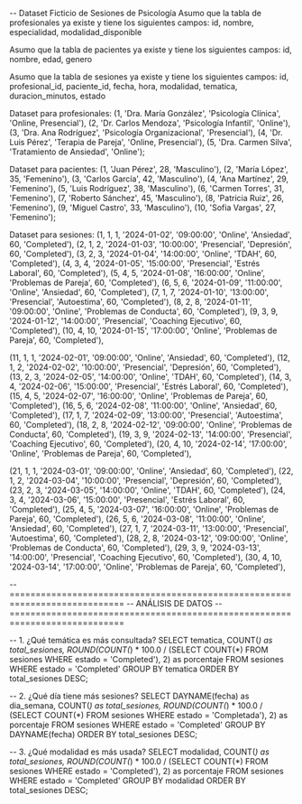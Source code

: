 -- Dataset Ficticio de Sesiones de Psicología
Asumo que la tabla de profesionales ya existe y tiene los siguientes campos:
id,
nombre,
especialidad,
modalidad_disponible

Asumo que la tabla de pacientes ya existe y tiene los siguientes campos:
id,
nombre,
edad,
genero

Asumo que la tabla de sesiones ya existe y tiene los siguientes campos:
id,
profesional_id,
paciente_id,
fecha,
hora,
modalidad,
tematica,
duracion_minutos,
estado

Dataset para profesionales:
(1, 'Dra. María González', 'Psicología Clínica', 'Online, Presencial'),
(2, 'Dr. Carlos Mendoza', 'Psicología Infantil', 'Online'),
(3, 'Dra. Ana Rodríguez', 'Psicología Organizacional', 'Presencial'),
(4, 'Dr. Luis Pérez', 'Terapia de Pareja', 'Online, Presencial'),
(5, 'Dra. Carmen Silva', 'Tratamiento de Ansiedad', 'Online');

Dataset para pacientes:
(1, 'Juan Pérez', 28, 'Masculino'),
(2, 'María López', 35, 'Femenino'),
(3, 'Carlos García', 42, 'Masculino'),
(4, 'Ana Martínez', 29, 'Femenino'),
(5, 'Luis Rodríguez', 38, 'Masculino'),
(6, 'Carmen Torres', 31, 'Femenino'),
(7, 'Roberto Sánchez', 45, 'Masculino'),
(8, 'Patricia Ruiz', 26, 'Femenino'),
(9, 'Miguel Castro', 33, 'Masculino'),
(10, 'Sofia Vargas', 27, 'Femenino');

Dataset para sesiones:
(1, 1, 1, '2024-01-02', '09:00:00', 'Online', 'Ansiedad', 60, 'Completed'),
(2, 1, 2, '2024-01-03', '10:00:00', 'Presencial', 'Depresión', 60, 'Completed'),
(3, 2, 3, '2024-01-04', '14:00:00', 'Online', 'TDAH', 60, 'Completed'),
(4, 3, 4, '2024-01-05', '15:00:00', 'Presencial', 'Estrés Laboral', 60, 'Completed'),
(5, 4, 5, '2024-01-08', '16:00:00', 'Online', 'Problemas de Pareja', 60, 'Completed'),
(6, 5, 6, '2024-01-09', '11:00:00', 'Online', 'Ansiedad', 60, 'Completed'),
(7, 1, 7, '2024-01-10', '13:00:00', 'Presencial', 'Autoestima', 60, 'Completed'),
(8, 2, 8, '2024-01-11', '09:00:00', 'Online', 'Problemas de Conducta', 60, 'Completed'),
(9, 3, 9, '2024-01-12', '14:00:00', 'Presencial', 'Coaching Ejecutivo', 60, 'Completed'),
(10, 4, 10, '2024-01-15', '17:00:00', 'Online', 'Problemas de Pareja', 60, 'Completed'),

(11, 1, 1, '2024-02-01', '09:00:00', 'Online', 'Ansiedad', 60, 'Completed'),
(12, 1, 2, '2024-02-02', '10:00:00', 'Presencial', 'Depresión', 60, 'Completed'),
(13, 2, 3, '2024-02-05', '14:00:00', 'Online', 'TDAH', 60, 'Completed'),
(14, 3, 4, '2024-02-06', '15:00:00', 'Presencial', 'Estrés Laboral', 60, 'Completed'),
(15, 4, 5, '2024-02-07', '16:00:00', 'Online', 'Problemas de Pareja', 60, 'Completed'),
(16, 5, 6, '2024-02-08', '11:00:00', 'Online', 'Ansiedad', 60, 'Completed'),
(17, 1, 7, '2024-02-09', '13:00:00', 'Presencial', 'Autoestima', 60, 'Completed'),
(18, 2, 8, '2024-02-12', '09:00:00', 'Online', 'Problemas de Conducta', 60, 'Completed'),
(19, 3, 9, '2024-02-13', '14:00:00', 'Presencial', 'Coaching Ejecutivo', 60, 'Completed'),
(20, 4, 10, '2024-02-14', '17:00:00', 'Online', 'Problemas de Pareja', 60, 'Completed'),

(21, 1, 1, '2024-03-01', '09:00:00', 'Online', 'Ansiedad', 60, 'Completed'),
(22, 1, 2, '2024-03-04', '10:00:00', 'Presencial', 'Depresión', 60, 'Completed'),
(23, 2, 3, '2024-03-05', '14:00:00', 'Online', 'TDAH', 60, 'Completed'),
(24, 3, 4, '2024-03-06', '15:00:00', 'Presencial', 'Estrés Laboral', 60, 'Completed'),
(25, 4, 5, '2024-03-07', '16:00:00', 'Online', 'Problemas de Pareja', 60, 'Completed'),
(26, 5, 6, '2024-03-08', '11:00:00', 'Online', 'Ansiedad', 60, 'Completed'),
(27, 1, 7, '2024-03-11', '13:00:00', 'Presencial', 'Autoestima', 60, 'Completed'),
(28, 2, 8, '2024-03-12', '09:00:00', 'Online', 'Problemas de Conducta', 60, 'Completed'),
(29, 3, 9, '2024-03-13', '14:00:00', 'Presencial', 'Coaching Ejecutivo', 60, 'Completed'),
(30, 4, 10, '2024-03-14', '17:00:00', 'Online', 'Problemas de Pareja', 60, 'Completed'),

-- ============================================================================
-- ANÁLISIS DE DATOS
-- ============================================================================

-- 1. ¿Qué temática es más consultada?
SELECT 
    tematica,
    COUNT(*) as total_sesiones,
    ROUND(COUNT(*) * 100.0 / (SELECT COUNT(*) FROM sesiones WHERE estado = 'Completed'), 2) as porcentaje
FROM sesiones 
WHERE estado = 'Completed'
GROUP BY tematica 
ORDER BY total_sesiones DESC;

-- 2. ¿Qué día tiene más sesiones?
SELECT 
    DAYNAME(fecha) as dia_semana,
    COUNT(*) as total_sesiones,
    ROUND(COUNT(*) * 100.0 / (SELECT COUNT(*) FROM sesiones WHERE estado = 'Completada'), 2) as porcentaje
FROM sesiones 
WHERE estado = 'Completed'
GROUP BY DAYNAME(fecha)
ORDER BY total_sesiones DESC;

-- 3. ¿Qué modalidad es más usada?
SELECT 
    modalidad,
    COUNT(*) as total_sesiones,
    ROUND(COUNT(*) * 100.0 / (SELECT COUNT(*) FROM sesiones WHERE estado = 'Completed'), 2) as porcentaje
FROM sesiones 
WHERE estado = 'Completed'
GROUP BY modalidad 
ORDER BY total_sesiones DESC;
